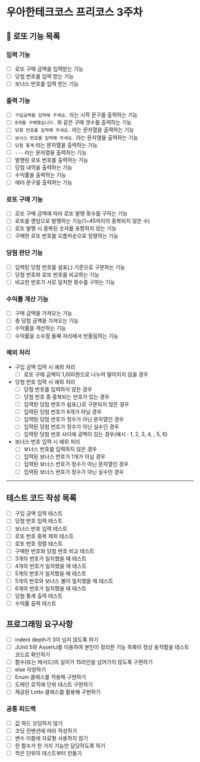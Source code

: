 # 우아한테크코스 프리코스 3주차

## 🎱 로또 기능 목록

### 입력 기능
- [ ]  로또 구매 금액을 입력받는 기능
- [ ]  당첨 번호를 입력 받는 기능
- [ ]  보너스 번호를 입력 받는 기능

### 출력 기능
- [ ]  `구입금액을 입력해 주세요.` 라는 시작 문구를 출력하는 기능
- [ ]  `8개를 구매했습니다.` 와 같은 구매 갯수를 출력하는 기능
- [ ]  `당첨 번호를 입력해 주세요.` 라는 문자열을 출력하는 기능
- [ ]  `보너스 번호를 입력해 주세요.` 라는 문자열을 출력하는 기능
- [ ]  `당첨 통계` 라는 문자열을 출력하는 기능
- [ ]  `---` 라는 문자열을 출력하는 기능
- [ ]  발행된 로또 번호를 출력하는 기능
- [ ]  당첨 내역을 출력하는 기능
- [ ]  수익률을 출력하는 기능
- [ ]  에러 문구를 출력하는 기능

### 로또 구매 기능
- [ ]  로또 구매 금액에 따라 로또 발행 횟수를 구하는 기능
- [ ]  로또를 랜덤으로 발행하는 기능(1~45까지의 중복되지 않은 수)
- [ ]  로또 발행 시 중복된 숫자를 포함하지 않는 기능
- [ ]  구매한 로또 번호를 오름차순으로 정렬하는 기능

### 당첨 판단 기능
- [ ]  입력된 당첨 번호를 쉼표(,) 기준으로 구분하는 기능
- [ ]  당첨 번호와 로또 번호를 비교하는 기능
- [ ]  비교한 번호가 서로 일치한 횟수를 구하는 기능

### 수익률 계산 기능
- [ ]  구매 금액을 가져오는 기능
- [ ]  총 당첨 금액을 가져오는 기능
- [ ]  수익률을 계산하는 기능
- [ ]  수익률을 소수점 둘째 자리에서 반올림하는 기능

### 예외 처리
- 구입 금액 입력 시 예외 처리
  - [ ]  로또 구매 금액이 1,000원으로 나누어 떨어지지 않을 경우
- 당첨 번호 입력 시 예외 처리
  - [ ]  당첨 번호를 입력하지 않은 경우
  - [ ]  당첨 번호 중 중복되는 번호가 있는 경우
  - [ ]  입력된 당첨 번호가 쉼표(,)로 구분되지 않은 경우
  - [ ]  입력된 당첨 번호가 6개가 아닐 경우
  - [ ]  입력된 당첨 번호가 정수가 아닌 문자열인 경우
  - [ ]  입력된 당첨 번호가 정수가 아닌 실수인 경우
  - [ ]  입력된 당첨 번호 사이에 공백이 있는 경우(예시 : 1, 2, 3, 4, , 5, 6)
- 보너스 번호 입력 시 예외 처리
  - [ ]  보너스 번호를 입력하지 않은 경우
  - [ ]  입력된 보너스 번호가 1개가 아닐 경우
  - [ ]  입력된 보너스 번호가 정수가 아닌 문자열인 경우
  - [ ]  입력된 보너스 번호가 정수가 아닌 실수인 경우

---
## 테스트 코드 작성 목록
- [ ]  구입 금액 입력 테스트
- [ ]  당첨 번호 입력 테스트
- [ ]  보너스 번호 입력 테스트
- [ ]  로또 번호 중복 제외 테스트
- [ ]  로또 번호 정렬 테스트
- [ ]  구매한 번호와 당첨 번호 비교 테스트
- [ ]  3개의 번호가 일치했을 때 테스트
- [ ]  4개의 번호가 일치했을 때 테스트
- [ ]  5개의 번호가 일치했을 때 테스트
- [ ]  5개의 번호와 보너스 볼이 일치했을 때 테스트
- [ ]  6개의 번호가 일치했을 때 테스트
- [ ]  당첨 통계 출력 테스트
- [ ]  수익률 출력 테스트

## 프로그래밍 요구사항

- [ ]  indent depth가 3이 넘지 않도록 하기
- [ ]  JUnit 5와 AssertJ를 이용하여 본인이 정리한 기능 목록이 정상 동작함을 테스트 코드로 확인하기
- [ ]  함수(또는 메서드)의 길이가 15라인을 넘어가지 않도록 구현하기
- [ ]  else 지양하기
- [ ]  Enum 클래스를 적용해 구현하기
- [ ]  도메인 로직에 단위 테스트 구현하기
- [ ]  제공된 Lotto 클래스를 활용해 구현하기

### 공통 피드백
- [ ]  값 하드 코딩하지 않기
- [ ]  코딩 컨벤션에 따라 작성하기
- [ ]  변수 이름에 자료형 사용하지 않기
- [ ]  한 함수가 한 가지 기능만 담당하도록 하기
- [ ]  작은 단위의 테스트부터 만들기